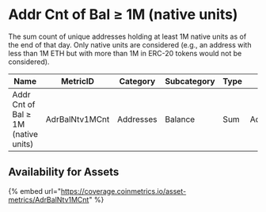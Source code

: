 # Addr Cnt of Bal ≥ 1M (native units)

The sum count of unique addresses holding at least 1M native units as of the end of that day. Only native units are considered (e.g., an address with less than 1M ETH but with more than 1M in ERC-20 tokens would not be considered).

| Name                                | MetricID       | Category  | Subcategory | Type | Unit      | Interval |
| ----------------------------------- | -------------- | --------- | ----------- | ---- | --------- | -------- |
| Addr Cnt of Bal ≥ 1M (native units) | AdrBalNtv1MCnt | Addresses | Balance     | Sum  | Addresses | 1 day    |

## Availability for Assets

{% embed url="https://coverage.coinmetrics.io/asset-metrics/AdrBalNtv1MCnt" %}
